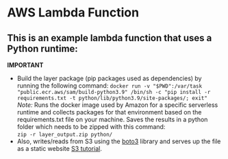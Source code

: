 # AWS Lambda Function   

## This is an example lambda function that uses a Python runtime:  

**IMPORTANT**
* Build the layer package (pip packages used as dependencies) by running the following command:
`docker run -v "$PWD":/var/task "public.ecr.aws/sam/build-python3.9" /bin/sh -c "pip install -r requirements.txt -t python/lib/python3.9/site-packages/; exit"`  
_Note:_ Runs the docker image used by Amazon for a specific serverless runtime and collects packages for that environment based on the requirements<span>.</span>txt file on your machine. Saves the results in a python folder which needs to be zipped with this command:  
`zip -r layer_output.zip python/`  
* Also, writes/reads from S3 using the [boto3](https://boto3.amazonaws.com/v1/documentation/api/latest/reference/services/s3.html) library and serves up the file as a static website [S3 tutorial](https://docs.aws.amazon.com/AmazonS3/latest/userguide/HostingWebsiteOnS3Setup.html).  
